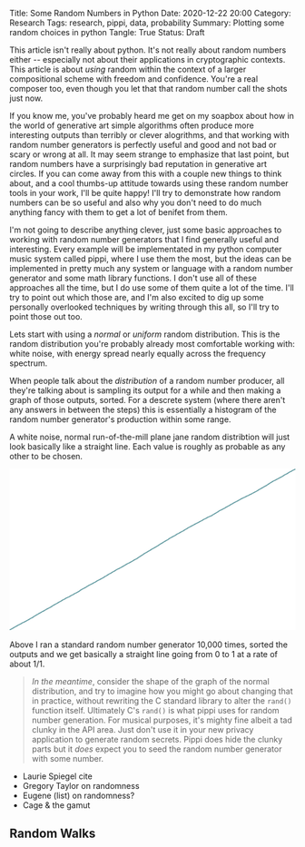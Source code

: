 Title: Some Random Numbers in Python
Date: 2020-12-22 20:00
Category: Research
Tags: research, pippi, data, probability
Summary: Plotting some random choices in python
Tangle: True
Status: Draft


This article isn't really about python. It's not really about 
random numbers either -- especially not about their applications 
in cryptographic contexts. This article is about _using_ random 
within the context of a larger compositional scheme with freedom 
and confidence. You're a real composer too, even though you let that
that random number call the shots just now. 


If you know me, you've probably heard me get on my soapbox about how 
in the world of generative art simple algorithms often produce more 
interesting outputs than terribly or clever alogrithms, and 
that working with random number generators is perfectly useful 
and good and not bad or scary or wrong at all. It may seem strange 
to emphasize that last point, but random numbers have a surprisingly bad 
reputation in generative art circles. If you can come away from this 
with a couple new things to think about, and a cool thumbs-up attitude 
towards using these random number tools in your work, I'll be quite happy! 
I'll try to demonstrate how random numbers can be so useful and also why 
you don't need to do much anything fancy with them to get a lot of benifet 
from them.

I'm not going to describe anything clever, just some basic approaches 
to working with random number generators that I find generally useful 
and interesting. Every example will be implementated in my python computer 
music system called pippi, where I use them the most, but the ideas can 
be implemented in pretty much any system or language with a random number 
generator and some math library functions. I don't use all of these approaches
all the time, but I do use some of them quite a lot of the time. I'll try to 
point out which those are, and I'm also excited to dig up some personally overlooked 
techniques by writing through this all, so I'll try to point those out too.

Lets start with using a _normal_ or _uniform_ random distribution. This is 
the random distribution you're probably already most comfortable working with: 
white noise, with energy spread nearly equally across the frequency spectrum.

When people talk about the _distribution_ of a random number producer, 
all they're talking about is sampling its output for a while and then 
making a graph of those outputs, sorted. For a descrete system (where 
there aren't any answers in between the steps) this is essentially a 
histogram of the random number generator's production within some range.

A white noise, normal run-of-the-mill plane jane random distribtion will just 
look basically like a straight line. Each value is roughly as probable as 
any other to be chosen.

![Fig 1: A normal random disribution](/img/01-normaldistribution.png)

Above I ran a standard random number generator 10,000 times, sorted the 
outputs and we get basically a straight line going from 0 to 1 at a rate 
of about 1/1.

> _In the meantime_, consider the shape of the graph of the normal distribution, 
> and try to imagine how you might go about changing that in practice, without 
> rewriting the C standard library to alter the `rand()` function itself.  Ultimately 
> C's `rand()` is what pippi uses for random number generation. For musical purposes, 
> it's mighty fine albeit a tad clunky in the API area. Just don't use it in your new 
> privacy application to generate random secrets. Pippi does hide the clunky parts but 
> it *does* expect you to seed the random number generator with some number.

- Laurie Spiegel cite
- Gregory Taylor on randomness
- Eugene (list) on randomness?
- Cage & the gamut

## Random Walks


